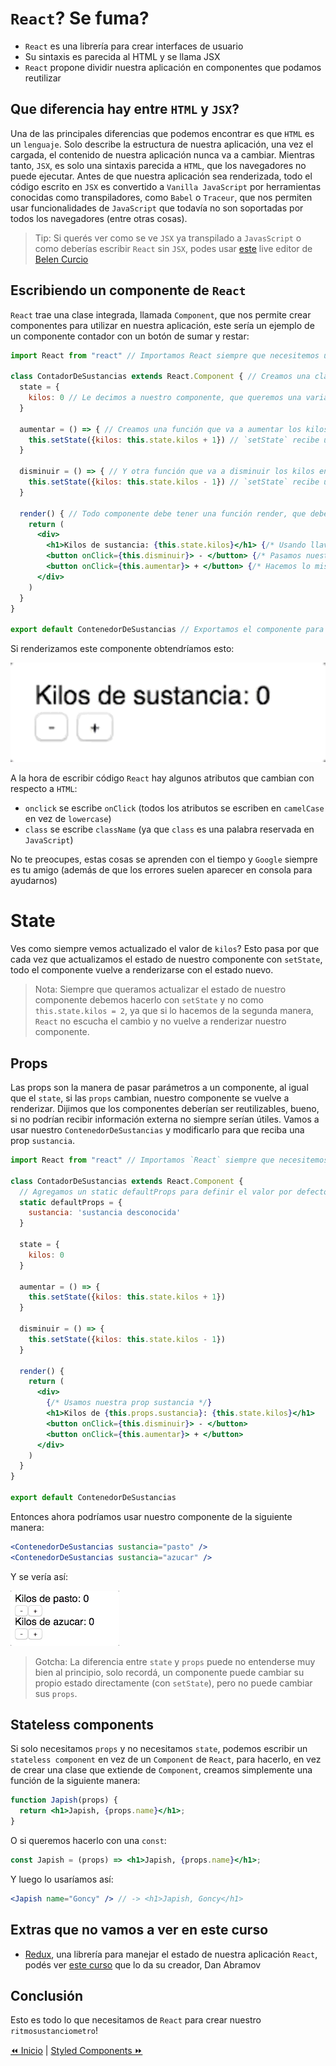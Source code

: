 # `React`? Se fuma?
* `React` es una librería para crear interfaces de usuario
* Su sintaxis es parecida al HTML y se llama JSX
* `React` propone dividir nuestra aplicación en componentes que podamos reutilizar

## Que diferencia hay entre `HTML` y `JSX`?
Una de las principales diferencias que podemos encontrar es que `HTML` es un `lenguaje`. Solo describe la estructura de nuestra aplicación, una vez el cargada, el contenido de nuestra aplicación nunca va a cambiar.
Mientras tanto, `JSX`, es solo una sintaxis parecida a `HTML`, que los navegadores no puede ejecutar.
Antes de que nuestra aplicación sea renderizada, todo el código escrito en `JSX` es convertido a `Vanilla JavaScript` por herramientas conocidas como transpiladores, como `Babel` o `Traceur`, que nos permiten usar funcionalidades de `JavaScript` que todavía no son soportadas por todos los navegadores (entre otras cosas).

> Tip: Si querés ver como se ve `JSX` ya transpilado a `JavasScript` o como deberías escribir `React` sin `JSX`, podes usar [este](https://jsx-live.now.sh/) live editor de [Belen Curcio](https://twitter.com/okbel)

## Escribiendo un componente de `React`
`React` trae una clase integrada, llamada `Component`, que nos permite crear componentes para utilizar en nuestra aplicación, este sería un ejemplo de un componente contador con un botón de sumar y restar:
```jsx
import React from "react" // Importamos React siempre que necesitemos usar JSX

class ContadorDeSustancias extends React.Component { // Creamos una clase, con un nombre, empezando con mayúscula, que extienda de `React.Component`
  state = {
    kilos: 0 // Le decimos a nuestro componente, que queremos una variable `kilos` dentro del estado
  }

  aumentar = () => { // Creamos una función que va a aumentar los kilos de nuestro estado en 1
    this.setState({kilos: this.state.kilos + 1}) // `setState` recibe un objeto y define un estado nuevo combinando el viejo y el objeto que le pasamos
  }

  disminuir = () => { // Y otra función que va a disminuir los kilos en 1
    this.setState({kilos: this.state.kilos - 1}) // `setState` recibe un objeto y define un estado nuevo combinando el viejo y el objeto que le pasamos
  }

  render() { // Todo componente debe tener una función render, que debe retornar `un solo` elemento JSX (o null), atentos que ese elemento puede ser un elemento que contenga muchos otros elementos adentro
    return (
      <div>
        <h1>Kilos de sustancia: {this.state.kilos}</h1> {/* Usando llaves podemos meter código javascript dentro de nuestro JSX */}
        <button onClick={this.disminuir}> - </button> {/* Pasamos nuestra función disminuir a `onClick` para que se ejecute al hacer click */}
        <button onClick={this.aumentar}> + </button> {/* Hacemos lo mismo con nuestra función aumentar */}
      </div>
    )
  }
}

export default ContenedorDeSustancias // Exportamos el componente para poder importarlo desde otros componentes
```

Si renderizamos este componente obtendríamos esto:

![01](../../assets/react-counter.gif)

A la hora de escribir código `React` hay algunos atributos que cambian con respecto a `HTML`:
* `onclick` se escribe `onClick` (todos los atributos se escriben en `camelCase` en vez de `lowercase`)
* `class` se escribe `className` (ya que `class` es una palabra reservada en `JavaScript`)

No te preocupes, estas cosas se aprenden con el tiempo y `Google` siempre es tu amigo (además de que los errores suelen aparecer en consola para ayudarnos)

# State
Ves como siempre vemos actualizado el valor de `kilos`? Esto pasa por que cada vez que actualizamos el estado de nuestro componente con `setState`, todo el componente vuelve a renderizarse con el estado nuevo.

> Nota: Siempre que queramos actualizar el estado de nuestro componente debemos hacerlo con `setState` y no como `this.state.kilos = 2`, ya que si lo hacemos de la segunda manera, `React` no escucha el cambio y no vuelve a renderizar nuestro componente.

## Props
Las props son la manera de pasar parámetros a un componente, al igual que el `state`, si las `props` cambian, nuestro componente se vuelve a renderizar.
Dijimos que los componentes deberían ser reutilizables, bueno, si no podrían recibir información externa no siempre serían útiles.
Vamos a usar nuestro `ContenedorDeSustancias` y modificarlo para que reciba una prop `sustancia`.

```jsx
import React from "react" // Importamos `React` siempre que necesitemos usar JSX

class ContadorDeSustancias extends React.Component {
  // Agregamos un static defaultProps para definir el valor por defecto de nuestras props en caso de que no sean pasadas al componente
  static defaultProps = {
    sustancia: 'sustancia desconocida'
  }

  state = {
    kilos: 0
  }

  aumentar = () => {
    this.setState({kilos: this.state.kilos + 1})
  }

  disminuir = () => {
    this.setState({kilos: this.state.kilos - 1})
  }

  render() {
    return (
      <div>
        {/* Usamos nuestra prop sustancia */}
        <h1>Kilos de {this.props.sustancia}: {this.state.kilos}</h1>
        <button onClick={this.disminuir}> - </button>
        <button onClick={this.aumentar}> + </button>
      </div>
    )
  }
}

export default ContenedorDeSustancias
```

Entonces ahora podríamos usar nuestro componente de la siguiente manera:
```jsx
<ContenedorDeSustancias sustancia="pasto" />
<ContenedorDeSustancias sustancia="azucar" />
```

Y se vería así:

![02](../../assets/react-counter-prop.gif)

> Gotcha: La diferencia entre `state` y `props` puede no entenderse muy bien al principio, solo recordá, un componente puede cambiar su propio estado directamente (con `setState`), pero no puede cambiar sus `props`.

## Stateless components
Si solo necesitamos `props` y no necesitamos `state`, podemos escribir un `stateless component` en vez de un `Component` de `React`, para hacerlo, en vez de crear una clase que extiende de `Component`, creamos simplemente una función de la siguiente manera:
```jsx
function Japish(props) {
  return <h1>Japish, {props.name}</h1>;
}
```
O si queremos hacerlo con una `const`:
```jsx
const Japish = (props) => <h1>Japish, {props.name}</h1>;
```
Y luego lo usaríamos así:
```jsx
<Japish name="Goncy" /> // -> <h1>Japish, Goncy</h1>
```

## Extras que no vamos a ver en este curso
* [Redux](https://redux.js.org/), una librería para manejar el estado de nuestra aplicación `React`, podés ver [este curso](https://egghead.io/courses/getting-started-with-redux) que lo da su creador, Dan Abramov

## Conclusión
Esto es todo lo que necesitamos de `React` para crear nuestro `ritmosustanciometro`!

[⏪ Inicio](../../README.md) | [Styled Components ⏩](./styled-components.md)